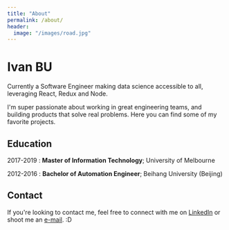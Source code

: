 ```yaml
---
title: "About"
permalink: /about/
header:
  image: "/images/road.jpg"
---
```


# Ivan BU

Currently a Software Engineer making data science accessible to all, leveraging React, Redux and Node. 

I'm super passionate about working in great engineering teams, and building products that solve real problems. Here you can find some of my favorite projects. 

Education
---------

2017-2019
:   **Master of Information Technology**;  University of Melbourne


2012-2016
:   **Bachelor of Automation Engineer**;  Beihang University (Beijing)

Contact
-------

If you're looking to contact me, feel free to connect with me on [LinkedIn](https://www.linkedin.com/in/ivan-bu/) or shoot me an [e-mail](IvanBuAU@gmail.com). :D